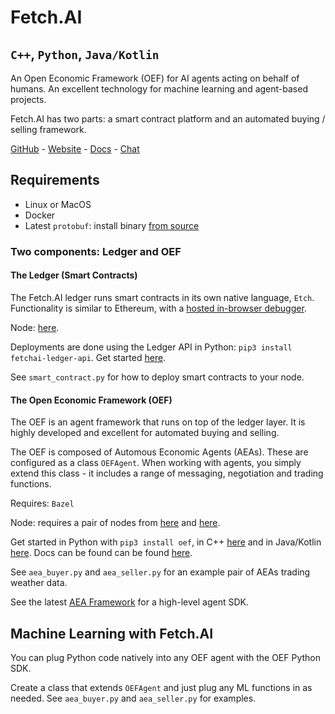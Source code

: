 # Fetch.AI
## `C++`, `Python`, `Java/Kotlin`

An Open Economic Framework (OEF) for AI agents acting on behalf of humans. An excellent technology for machine learning and agent-based projects.

Fetch.AI has two parts: a smart contract platform and an automated buying / selling framework.

[GitHub](https://github.com/fetchai) - [Website](https://fetch.ai/) - [Docs](https://docs.fetch.ai/) - [Chat](https://app.slack.com/client/TCK9CHC5V)

## Requirements

- Linux or MacOS
- Docker
- Latest `protobuf`: install binary [from source](https://github.com/protocolbuffers/protobuf/releases)

### Two components: Ledger and OEF

#### The Ledger (Smart Contracts)

The Fetch.AI ledger runs smart contracts in its own native language, `Etch`. Functionality is similar to Ethereum, with a [hosted in-browser debugger](http://etch-playground.fetch.ai/).

Node: [here](https://github.com/fetchai/ledger).

Deployments are done using the Ledger API in Python: `pip3 install fetchai-ledger-api`. Get started [here](https://docs.fetch.ai/etch-language/getstarted/).

See `smart_contract.py` for how to deploy smart contracts to your node.

#### The Open Economic Framework (OEF)

The OEF is an agent framework that runs on top of the ledger layer. It is highly developed and excellent for automated buying and selling.

The OEF is composed of Automous Economic Agents (AEAs). These are configured as a class `OEFAgent`. When working with agents, you simply extend this class - it includes a range of messaging, negotiation and trading functions.

Requires: `Bazel`

Node: requires a pair of nodes from [here](https://github.com/fetchai/oef-mt-core) and [here](https://github.com/fetchai/oef-search-pluto).

Get started in Python with `pip3 install oef`, in C++ [here](https://github.com/fetchai/oef-sdk-cpp) and in Java/Kotlin [here](https://docs.fetch.ai/oef/java-kotlin-API/). Docs can be found can be found [here](https://docs.fetch.ai/oef/).

See `aea_buyer.py` and `aea_seller.py` for an example pair of AEAs trading weather data.

See the latest [AEA Framework](https://github.com/fetchai/agents-aea) for a high-level agent SDK.

## Machine Learning with Fetch.AI

You can plug Python code natively into any OEF agent with the OEF Python SDK.

Create a class that extends `OEFAgent` and just plug any ML functions in as needed. See `aea_buyer.py` and `aea_seller.py` for examples.
